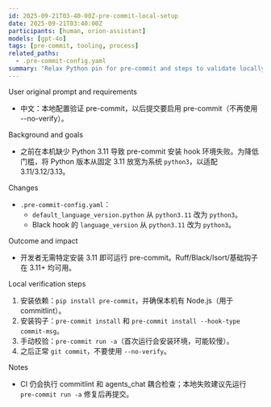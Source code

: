 ```yaml
---
id: 2025-09-21T03-40-00Z-pre-commit-local-setup
date: 2025-09-21T03:40:00Z
participants: [human, orion-assistant]
models: [gpt-4o]
tags: [pre-commit, tooling, process]
related_paths:
  - .pre-commit-config.yaml
summary: "Relax Python pin for pre-commit and steps to validate locally; future commits re-enable pre-commit"
---
```


User original prompt and requirements

- 中文：本地配置验证 pre-commit，以后提交要启用 pre-commit（不再使用 --no-verify）。

Background and goals

- 之前在本机缺少 Python 3.11 导致 pre-commit 安装 hook 环境失败。为降低门槛，将 Python 版本从固定 3.11 放宽为系统 `python3`，以适配 3.11/3.12/3.13。

Changes

- `.pre-commit-config.yaml`：
  - `default_language_version.python` 从 `python3.11` 改为 `python3`。
  - Black hook 的 `language_version` 从 `python3.11` 改为 `python3`。

Outcome and impact

- 开发者无需特定安装 3.11 即可运行 pre-commit。Ruff/Black/Isort/基础钩子在 3.11+ 均可用。

Local verification steps

1. 安装依赖：`pip install pre-commit`，并确保本机有 Node.js（用于 commitlint）。
2. 安装钩子：`pre-commit install` 和 `pre-commit install --hook-type commit-msg`。
3. 手动校验：`pre-commit run -a`（首次运行会安装环境，可能较慢）。
4. 之后正常 `git commit`，不要使用 `--no-verify`。

Notes

- CI 仍会执行 commitlint 和 agents_chat 耦合检查；本地失败建议先运行 `pre-commit run -a` 修复后再提交。
